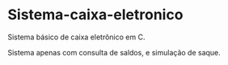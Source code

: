 # Sistema-caixa-eletronico
Sistema básico de caixa eletrônico em C.

Sistema apenas com consulta de saldos, e simulação de saque.

<br>


